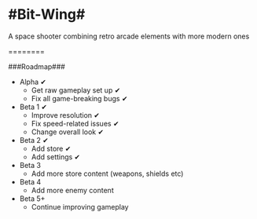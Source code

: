 #Bit-Wing#
========


A space shooter combining retro arcade elements with more modern ones


========


###Roadmap###

* Alpha ✔ 
  - Get raw gameplay set up ✔ 
  - Fix all game-breaking bugs ✔ 
* Beta 1 ✔ 
  - Improve resolution ✔ 
  - Fix speed-related issues ✔ 
  - Change overall look ✔ 
* Beta 2 ✔ 
  - Add store ✔ 
  - Add settings ✔ 
* Beta 3
  - Add more store content (weapons, shields etc)
* Beta 4
  - Add more enemy content
* Beta 5+
  - Continue improving gameplay
